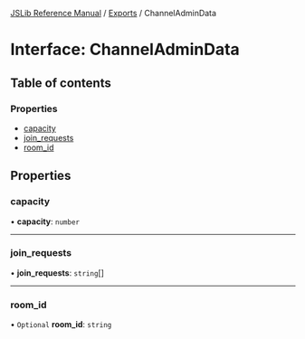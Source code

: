 [JSLib Reference Manual](../jslib2.md) / [Exports](../modules.md) / ChannelAdminData

# Interface: ChannelAdminData

## Table of contents

### Properties

- [capacity](ChannelAdminData.md#capacity)
- [join\_requests](ChannelAdminData.md#join_requests)
- [room\_id](ChannelAdminData.md#room_id)

## Properties

### <a id="capacity" name="capacity"></a> capacity

• **capacity**: `number`

___

### <a id="join_requests" name="join_requests"></a> join\_requests

• **join\_requests**: `string`[]

___

### <a id="room_id" name="room_id"></a> room\_id

• `Optional` **room\_id**: `string`
